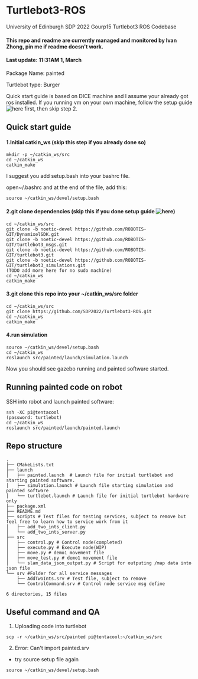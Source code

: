 # Turtlebot3-ROS
University of Edinburgh SDP 2022 Gourp15 Turtlebot3 ROS Codebase
#### This repo and readme are currently managed and monitored by Ivan Zhong, pin me if readme doesn't work.
#### Last update: 11:31AM 1, March

Package Name: painted

Turtlebot type: Burger

Quick start guide is based on DICE machine and I assume your already got ros installed.
If you running vm on your own machine, follow the setup guide ![here](https://emanual.robotis.com/docs/en/platform/turtlebot3/quick-start/#pc-setup) first, then skip step 2.


## Quick start guide
#### 1.Initial catkin_ws (skip this step if you already done so)

```
mkdir -p ~/catkin_ws/src
cd ~/catkin_ws
catkin_make
```
I suggest you add setup.bash into your bashrc file.

open~/.bashrc and at the end of the file, add this:

```
source ~/catkin_ws/devel/setup.bash
```

#### 2.git clone dependencies (skip this if you done setup guide ![here](https://emanual.robotis.com/docs/en/platform/turtlebot3/quick-start/#pc-setup))
```
cd ~/catkin_ws/src
git clone -b noetic-devel https://github.com/ROBOTIS-GIT/DynamixelSDK.git
git clone -b noetic-devel https://github.com/ROBOTIS-GIT/turtlebot3_msgs.git
git clone -b noetic-devel https://github.com/ROBOTIS-GIT/turtlebot3.git
git clone -b noetic-devel https://github.com/ROBOTIS-GIT/turtlebot3_simulations.git
(TODO add more here for no sudo machine)
cd ~/catkin_ws
catkin_make
```

#### 3.git clone this repo into your ~/catkin_ws/src folder
```
cd ~/catkin_ws/src
git clone https://github.com/SDP2022/Turtlebot3-ROS.git
cd ~/catkin_ws
catkin_make
```

#### 4.run simulation
```
source ~/catkin_ws/devel/setup.bash
cd ~/catkin_ws
roslaunch src/painted/launch/simulation.launch
```
Now you should see gazebo running and painted software started.

## Running painted code on robot
SSH into robot and launch painted software:
```
ssh -XC pi@tentacool
(password: turtlebot)
cd ~/catkin_ws
roslaunch src/painted/launch/painted.launch
```

## Repo structure

```
.
├── CMakeLists.txt
├── launch
│   ├── painted.launch  # Launch file for initial turtlebot and starting painted software.
│   ├── simulation.launch # Launch file starting simulation and painted software
│   └── turtlebot.launch # Launch file for initial turtlebot hardware only
├── package.xml
├── README.md
├── scripts # Test files for testing services, subject to remove but feel free to learn how to service work from it
│   ├── add_two_ints_client.py
│   └── add_two_ints_server.py
├── src
│   ├── control.py # Control node(completed)
│   ├── execute.py # Execute node(WIP)
│   ├── move.py # demo1 movement file
│   ├── move_test.py # demo1 movement file
│   └── slam_data_json_output.py # Script for outputing /map data into json file
└── srv #Folder for all service messages
    ├── AddTwoInts.srv # Test file, subject to remove
    └── ControlCommand.srv # Control node service msg define

6 directories, 15 files
```

## Useful command and QA
1. Uploading code into turtlebot
  ```
scp -r ~/catkin_ws/src/painted pi@tentacool:~/catkin_ws/src
  ```

2. Error: Can't import painted.srv

  - try source setup file again
  
  ```
source ~/catkin_ws/devel/setup.bash
  ```
